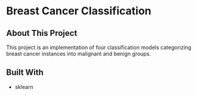 # Breast Cancer Classification

## About This Project
This project is an implementation of four classification models categorizing breast cancer instances into malignant and benign groups.

## Built With
- sklearn
